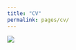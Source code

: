 ```yaml
---
title: "CV"
permalink: pages/cv/
---
```



<img src="{{ site.url }}{{ site.baseurl }}/assets/images/automation_cv.png">

